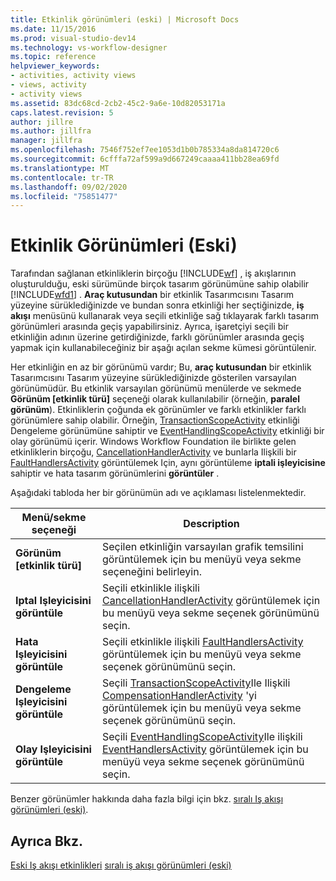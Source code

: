 ```yaml
---
title: Etkinlik görünümleri (eski) | Microsoft Docs
ms.date: 11/15/2016
ms.prod: visual-studio-dev14
ms.technology: vs-workflow-designer
ms.topic: reference
helpviewer_keywords:
- activities, activity views
- views, activity
- activity views
ms.assetid: 83dc68cd-2cb2-45c2-9a6e-10d82053171a
caps.latest.revision: 5
author: jillre
ms.author: jillfra
manager: jillfra
ms.openlocfilehash: 7546f752ef7ee1053d1b0b785334a8da814720c6
ms.sourcegitcommit: 6cfffa72af599a9d667249caaaa411bb28ea69fd
ms.translationtype: MT
ms.contentlocale: tr-TR
ms.lasthandoff: 09/02/2020
ms.locfileid: "75851477"
---
```

# <a name="activity-views-legacy"></a>Etkinlik Görünümleri (Eski)
Tarafından sağlanan etkinliklerin birçoğu [!INCLUDE[wf](../includes/wf-md.md)] , iş akışlarının oluşturulduğu, eski sürümünde birçok tasarım görünümüne sahip olabilir [!INCLUDE[wfd1](../includes/wfd1-md.md)] . **Araç kutusundan** bir etkinlik Tasarımcısını Tasarım yüzeyine sürüklediğinizde ve bundan sonra etkinliği her seçtiğinizde, **iş akışı** menüsünü kullanarak veya seçili etkinliğe sağ tıklayarak farklı tasarım görünümleri arasında geçiş yapabilirsiniz. Ayrıca, işaretçiyi seçili bir etkinliğin adının üzerine getirdiğinizde, farklı görünümler arasında geçiş yapmak için kullanabileceğiniz bir aşağı açılan sekme kümesi görüntülenir.

 Her etkinliğin en az bir görünümü vardır; Bu, **araç kutusundan** bir etkinlik Tasarımcısını Tasarım yüzeyine sürüklediğinizde gösterilen varsayılan görünümüdür. Bu etkinlik varsayılan görünümü menülerde ve sekmede **Görünüm [etkinlik türü]** seçeneği olarak kullanılabilir (örneğin, **paralel görünüm**). Etkinliklerin çoğunda ek görünümler ve farklı etkinlikler farklı görünümlere sahip olabilir. Örneğin, [TransactionScopeActivity](https://msdn2.microsoft.com/library/system.workflow.componentmodel.transactionscopeactivity.aspx) etkinliği Dengeleme görünümüne sahiptir ve [EventHandlingScopeActivity](https://msdn2.microsoft.com/library/system.workflow.activities.eventhandlingscopeactivity.aspx) etkinliği bir olay görünümü içerir. Windows Workflow Foundation ile birlikte gelen etkinliklerin birçoğu, [CancellationHandlerActivity](https://msdn2.microsoft.com/library/system.workflow.componentmodel.cancellationhandleractivity.aspx) ve bunlarla Ilişkili bir [FaultHandlersActivity](https://msdn2.microsoft.com/library/system.workflow.componentmodel.faulthandlersactivity.aspx) görüntülemek Için, aynı görüntüleme **iptali işleyicisine** sahiptir ve hata tasarım görünümlerini **görüntüler** .

 Aşağıdaki tabloda her bir görünümün adı ve açıklaması listelenmektedir.

|Menü/sekme seçeneği|Description|
|----------------------|-----------------|
|**Görünüm [etkinlik türü]**|Seçilen etkinliğin varsayılan grafik temsilini görüntülemek için bu menüyü veya sekme seçeneğini belirleyin.|
|**Iptal Işleyicisini görüntüle**|Seçili etkinlikle ilişkili [CancellationHandlerActivity](https://msdn2.microsoft.com/library/system.workflow.componentmodel.cancellationhandleractivity.aspx) görüntülemek için bu menüyü veya sekme seçenek görünümünü seçin.|
|**Hata Işleyicisini görüntüle**|Seçili etkinlikle ilişkili [FaultHandlersActivity](https://msdn2.microsoft.com/library/system.workflow.componentmodel.faulthandlersactivity.aspx) görüntülemek için bu menüyü veya sekme seçenek görünümünü seçin.|
|**Dengeleme Işleyicisini görüntüle**|Seçili [TransactionScopeActivity](https://msdn2.microsoft.com/library/system.workflow.componentmodel.transactionscopeactivity.aspx)Ile Ilişkili [CompensationHandlerActivity](https://msdn2.microsoft.com/library/system.workflow.componentmodel.compensationhandleractivity.aspx) 'yi görüntülemek için bu menüyü veya sekme seçenek görünümünü seçin.|
|**Olay Işleyicisini görüntüle**|Seçili [EventHandlingScopeActivity](https://msdn2.microsoft.com/library/system.workflow.activities.eventhandlingscopeactivity.aspx)Ile ilişkili [EventHandlersActivity](https://msdn2.microsoft.com/library/system.workflow.activities.eventhandlersactivity.aspx) görüntülemek için bu menüyü veya sekme seçenek görünümünü seçin.|

 Benzer görünümler hakkında daha fazla bilgi için bkz. [sıralı Iş akışı görünümleri (eski)](../workflow-designer/sequential-workflow-views-legacy.md).

## <a name="see-also"></a>Ayrıca Bkz.
 [Eski Iş akışı etkinlikleri](../workflow-designer/legacy-workflow-activities.md) [sıralı iş akışı görünümleri (eski)](../workflow-designer/sequential-workflow-views-legacy.md)

